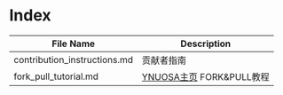 # Index

|File Name|Description|
|---------|-----------|
|contribution_instructions.md|贡献者指南|
|fork_pull_tutorial.md|[YNUOSA主页](https://ynuosa.org) FORK&PULL教程|
